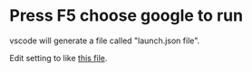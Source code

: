 # Press F5 choose google to run
vscode will generate a file called "launch.json file".

Edit setting to like [this file](launch,json).
